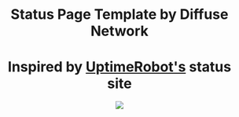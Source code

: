 <h1 align="center"> Status Page Template by Diffuse Network </h1>
<h1 align="center"> Inspired by <a href="https://uptimerobot.com/statuspage">UptimeRobot's</a> status site </h1>

<p align="center">
  <img src="https://imgur.com/WSpgN7q.png">
</p>
